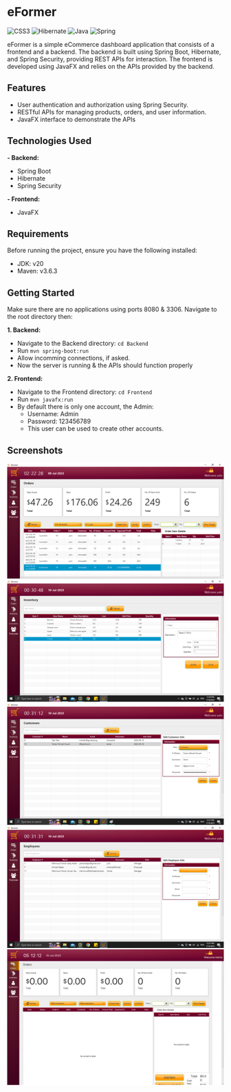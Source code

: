 # eFormer

![CSS3](https://img.shields.io/badge/css3-%231572B6.svg?style=for-the-badge&logo=css3&logoColor=white)
![Hibernate](https://img.shields.io/badge/Hibernate-59666C?style=for-the-badge&logo=Hibernate&logoColor=white)
![Java](https://img.shields.io/badge/java-%23ED8B00.svg?style=for-the-badge&logo=openjdk&logoColor=white)
![Spring](https://img.shields.io/badge/spring-%236DB33F.svg?style=for-the-badge&logo=spring&logoColor=white)


eFormer is a simple eCommerce dashboard application that consists of a frontend and a backend. The backend is built using Spring Boot, Hibernate, and Spring Security, providing REST APIs for interaction. The frontend is developed using JavaFX and relies on the APIs provided by the backend.

## Features

- User authentication and authorization using Spring Security.
- RESTful APIs for managing products, orders, and user information.
- JavaFX interface to demonstrate the APIs

## Technologies Used

**- Backend:**
  - Spring Boot
  - Hibernate
  - Spring Security

**- Frontend:**
  - JavaFX

## Requirements

Before running the project, ensure you have the following installed:

- JDK: v20
- Maven: v3.6.3

## Getting Started

Make sure there are no applications using ports 8080 & 3306.
Navigate to the root directory then:

**1. Backend:**
  - Navigate to the Backend directory: `cd Backend`
  - Run `mvn spring-boot:run`
  - Allow incomming connections, if asked. 
  - Now the server is running & the APIs should function properly

**2. Frontend:**
  - Navigate to the Frontend directory: `cd Frontend`
  - Run `mvn javafx:run`
  - By default there is only one account, the Admin:
    - Username: Admin
    - Password: 123456789
    - This user can be used to create other accounts.

## Screenshots

![eFormer](Images/eFormer0.png)
![eFormer](Images/eFormer1.png)
![eFormer](Images/eFormer2.png)
![eFormer](Images/eFormer3.png)
![eFormer](Images/eFormer4.png)
